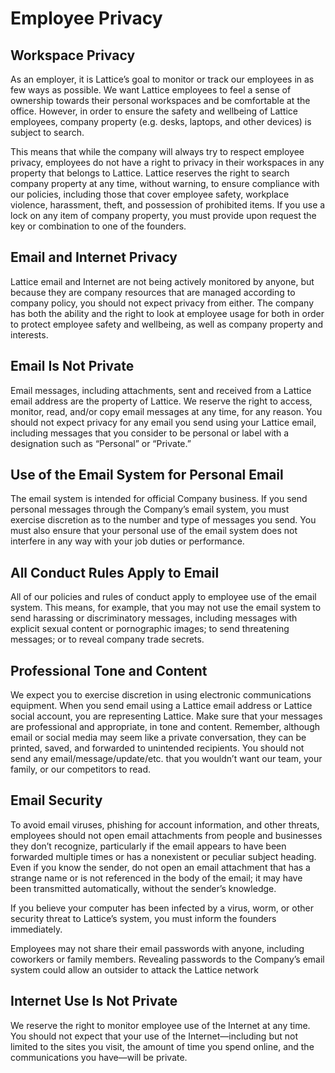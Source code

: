 # Employee Privacy

## Workspace Privacy

As an employer, it is Lattice’s goal to monitor or track our employees in as few ways as possible. We want Lattice employees to feel a sense of ownership towards their personal workspaces and be comfortable at the office. However, in order to ensure the safety and wellbeing of Lattice employees, company property (e.g. desks, laptops, and other devices) is subject to search. 

This means that while the company will always try to respect employee privacy, employees do not have a right to privacy in their workspaces in any property that belongs to Lattice. Lattice reserves the right to search company property at any time, without warning, to ensure compliance with our policies, including those that cover employee safety, workplace violence, harassment, theft, and possession of prohibited items. If you use a lock on any item of company property, you must provide upon request the key or combination to one of the founders.

## Email and Internet Privacy

Lattice email and Internet are not being actively monitored by anyone, but because they are company resources that are managed according to company policy, you should not expect privacy from either. The company has both the ability and the right to look at employee usage for both in order to protect employee safety and wellbeing, as well as company property and interests.

## Email Is Not Private

Email messages, including attachments, sent and received from a Lattice email address are the property of Lattice. We reserve the right to access, monitor, read, and/or copy email messages at any time, for any reason. You should not expect privacy for any email you send using your Lattice email, including messages that you consider to be personal or label with a designation such as “Personal” or “Private.”

## Use of the Email System for Personal Email

The email system is intended for official Company business. If you send personal messages through the Company’s email system, you must exercise discretion as to the number and type of messages you send. You must also ensure that your personal use of the email system does not interfere in any way with your job duties or performance.

## All Conduct Rules Apply to Email

All of our policies and rules of conduct apply to employee use of the email system. This means, for example, that you may not use the email system to send harassing or discriminatory messages, including messages with explicit sexual content or pornographic images; to send threatening messages; or to reveal company trade secrets.

## Professional Tone and Content

We expect you to exercise discretion in using electronic communications equipment. When you send email using a Lattice email address or Lattice social account, you are representing Lattice. Make sure that your messages are professional and appropriate, in tone and content. Remember, although email or social media may seem like a private conversation, they can be printed, saved, and forwarded to unintended recipients. You should not send any email/message/update/etc. that you wouldn’t want our team, your family, or our competitors to read.

## Email Security

To avoid email viruses, phishing for account information, and other threats, employees should not open email attachments from people and businesses they don’t recognize, particularly if the email appears to have been forwarded multiple times or has a nonexistent or peculiar subject heading. Even if you know the sender, do not open an email attachment that has a strange name or is not referenced in the body of the email; it may have been transmitted automatically, without the sender’s knowledge.

If you believe your computer has been infected by a virus, worm, or other security threat to Lattice’s system, you must inform the founders immediately.

Employees may not share their email passwords with anyone, including coworkers or family members. Revealing passwords to the Company’s email system could allow an outsider to attack the Lattice network

## Internet Use Is Not Private

We reserve the right to monitor employee use of the Internet at any time. You should not expect that your use of the Internet—including but not limited to the sites you visit, the amount of time you spend online, and the communications you have—will be private.
